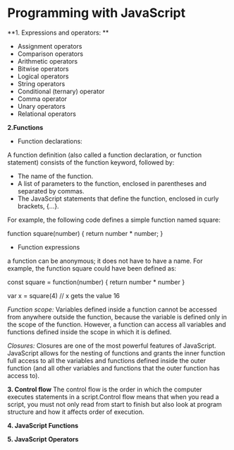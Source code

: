 # Programming with JavaScript
**1. Expressions and operators: **
+ Assignment operators
+ Comparison operators
+ Arithmetic operators
+ Bitwise operators
+ Logical operators
+ String operators
+ Conditional (ternary) operator
+ Comma operator
+ Unary operators
+ Relational operators

**2.Functions**
+ Function declarations:

A function definition (also called a function declaration, or function statement) consists of the function keyword, followed by:

  * The name of the function.
  * A list of parameters to the function, enclosed in parentheses and separated by commas.
  * The JavaScript statements that define the function, enclosed in curly brackets, {...}.

For example, the following code defines a simple function named square:

function square(number) {
  return number * number;
}

+ Function expressions

a function can be anonymous; it does not have to have a name. For example, the function square could have been defined as:

const square = function(number) { return number * number }

var x = square(4) // x gets the value 16

*Function scope:*
Variables defined inside a function cannot be accessed from anywhere outside the function, because the variable is defined only in the scope of the function. However, a function can access all variables and functions defined inside the scope in which it is defined.

*Closures:*
Closures are one of the most powerful features of JavaScript. JavaScript allows for the nesting of functions and grants the inner function full access to all the variables and functions defined inside the outer function (and all other variables and functions that the outer function has access to).

**3. Control flow** 
The control flow is the order in which the computer executes statements in a script.Control flow means that when you read a script, you must not only read from start to finish but also look at program structure and how it affects order of execution.

**4. JavaScript Functions**

**5. JavaScript Operators**



